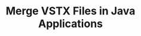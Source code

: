 ---
############################# Static ############################
layout: "autogen"
draft: false
path: "merger/java/vstx/"
otherformats: PDF BMP CSV DOC DOCM DOCX DOT DOTM DOTX EPUB Excel HTML Image MHT MHTML ODP ODS ODT OneNote OTP OTT PDF PNG POTM POTX PPS PPSM PPSX PPT PPTM PPTX PS RTF TEX TIF TIFF TSV TXT VDX Visio VSDM VSDX VSSX VSSM VSTM VSTX VSX VTX Web Word Worksheet XLAM XLS XLSB XLSM XLSX XLT XLTM XLTX XPS 

############################# Head ############################
head_title: "Merge VSTX Files via Java & J2SE Documents Merger API"
head_description: "Merge multiple VSTX files into a single file using Java documents merger API with all data, style and formatting as the source documents."

############################# Header ############################
title: "Merge VSTX Files in Java Applications"
description: "Merge multiple VSTX files into a single file using Java documents merger API. Merge selected pages or page ranges from various source documents into a single resultant document with all data, style and formatting as the source documents."

############################# SubMenu ############################
submenu:
    enable: true

############################# About ############################
about:
    enable: true
    title: "GroupDocs.Merger for Java API"
    content: |
        GroupDocs.Merger for Java library offers a simple solution to safely merge & split between a wide range of document formats including PDF, Microsoft Office (Word, Excel, PowerPoint, OneNote), OpenDocument, HTML, images and many others within .NET applications. By adding just a few lines of the code, perform several document operations such as move, remove, rotate, swap, extract or change the orientation of pages within the documents. The documents merging API also supports previewing document pages as an image to analyse the document structure, formatting and content on the page.
        
        GroupDocs.Merger APIs are well supported on all major operating systems and Java versions including J2SE 7.0 (1.7), J2SE 8.0 (1.8) and Java 10.

############################# Steps ############################
steps:
    enable: true
    title_left: "Merge Two or More VSTX Files in Java"
    content_left: |
        [GroupDocs.Merger](https://products.groupdocs.com/merger/java/) makes it easy for Java developers to merge multiple VSTX files by implementing a few easy steps.

        *   Create an instance of **Merger** class and load VSTX file.
        *   Call **Join** method of **Merger** class instance and load another VSTX file.
        *   Call **Save** method of **Merger** class instance to save the merged document.
        
    title_right: "System Requirements"
    content_right: |
        Before executing the code example below, please make sure that you have the following prerequisites installled on your system.

        *   Operating Systems: Microsoft Windows, Linux, MacOS
        *   Development Environments: NetBeans, IntelliJ IDEA, Eclipse
        *   Frameworks: Java 7 (1.7) and above
        *   Download the latest version of GroupDocs.Merger for Java from [Maven](https://repository.groupdocs.com/webapp/#/artifacts/browse/tree/General/repo/com/groupdocs/groupdocs-merger)
        
    code: |
        ```cs
        // Merge VSTX files using GroupDocs.Merger API
        // Instantiate Merger with input VSTX document
        Merger merger = new Merger("input_1.vstx"))
          {
            // Call Join method of Merger class instance and pass second source document path
            merger.Join("input_2.vstx");
            
            // Call Save method of Merger class instance to save merged document
            merger.Save("merged-file.vstx");
          }
        ```
        

demos:
    enable: true
        

about_formats:
    enable: true


more_formats:
    enable: true


back_to_top:
    enable: true
---